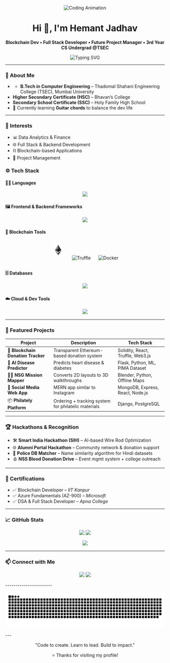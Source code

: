<!-- Banner Image -->
<p align="center">
  <img src="https://cdn.dribbble.com/users/1162077/screenshots/3848914/programmer.gif" alt="Coding Animation" width="500"/>
</p>



<h1 align="center">Hi 👋, I'm Hemant Jadhav</h1>
<p align="center">
  <strong>Blockchain Dev • Full Stack Developer • Future Project Manager • 3rd Year CS Undergrad @TSEC</strong>
</p>
<p align="center">
  <img src="https://readme-typing-svg.demolab.com?font=Fira+Code&size=22&pause=1000&color=00A8E8&center=true&vCenter=true&width=435&lines=Full-Stack+Developer;AI+%7C+ML+Researcher;Open+Source+Contributor;Lifelong+Learner" alt="Typing SVG" />
</p>



---

### 🧠 About Me
- - **B.Tech in Computer Engineering** – Thadomal Shahani Engineering College (TSEC), Mumbai University  
- **Higher Secondary Certificate (HSC)** – Bhavan’s College  
- **Secondary School Certificate (SSC)** – Holy Family High School  
- 🎸 Currently learning **Guitar chords** to balance the dev life

---

### 🎯 Interests
- 📊 Data Analytics & Finance  
- 🌐 Full Stack & Backend Development  
- ⛓ Blockchain-based Applications  
- 👔 Project Management  
### ⚙️ Tech Stack

#### 🧑‍💻 Languages
<p align="center">
  <img src="https://skillicons.dev/icons?i=java,python,solidity,js,html,css" height="50" />
</p>

#### 🖼 Frontend & Backend Frameworks
<p align="center">
  <img src="https://skillicons.dev/icons?i=react,nodejs,express,flask,django" height="50" />
</p>

#### 🔗 Blockchain Tools
<p align="center">
  <!-- Ethereum -->
  <img src="https://raw.githubusercontent.com/edent/SuperTinyIcons/master/images/svg/ethereum.svg" height="40" alt="Ethereum" style="margin: 10px;" />

  <!-- Truffle -->
  <img src="https://avatars.githubusercontent.com/u/15990953?s=200&v=4" height="40" alt="Truffle" style="margin: 10px;" />

  <!-- Docker -->
  <img src="https://cdn.jsdelivr.net/gh/devicons/devicon/icons/docker/docker-original.svg" height="40" alt="Docker" style="margin: 10px;" />
</p>


#### 🗄 Databases
<p align="center">
  <img src="https://skillicons.dev/icons?i=mongodb,mysql,postgres" height="50" />
</p>

#### ☁️ Cloud & Dev Tools
<p align="center">
  <img src="https://skillicons.dev/icons?i=azure,aws,vercel,postman,figma,git,github,vscode" height="50" />
</p>




---

### 📌 Featured Projects

| Project | Description | Tech Stack |
|--------|-------------|------------|
| 🔗 **Blockchain Donation Tracker** | Transparent Ethereum-based donation system | Solidity, React, Truffle, Web3.js |
| 🧠 **AI Disease Predictor** | Predicts heart disease & diabetes | Flask, Python, ML, PIMA Dataset |
| 🕵️‍♂️ **NSG Mission Mapper** | Converts 2D layouts to 3D walkthroughs | Blender, Python, Offline Maps |
| 📸 **Social Media Web App** | MERN app similar to Instagram | MongoDB, Express, React, Node.js |
| 📦 **Philately Platform** | Ordering + tracking system for philatelic materials | Django, PostgreSQL |

---

### 🏆 Hackathons & Recognition

- 🛠️ **Smart India Hackathon (SIH)** – AI-based Wire Rod Optimization  
- 🌐 **Alumni Portal Hackathon** – Community network & donation support  
- 🔐 **Police DB Matcher** – Name similarity algorithm for Hindi datasets  
- 🩸 **NSS Blood Donation Drive** – Event mgmt system + college outreach

---

### 📜 Certifications

- ✅ Blockchain Developer – *IIT Kanpur*
- ✅ Azure Fundamentals (AZ-900) – *Microsoft*
- ✅ DSA & Full Stack Developer – *Apna College*

---

### 📈 GitHub Stats

<p align="center">
  <img src="https://github-readme-stats.vercel.app/api?username=hemantoxx&show_icons=true&theme=tokyonight&count_private=true&hide_border=true" width="48%"/>
  <img src="https://github-readme-streak-stats.herokuapp.com/?user=hemantj1600&theme=tokyonight&hide_border=true" width="48%"/>
</p>

<p align="center">
  <img src="https://github-readme-stats.vercel.app/api/top-langs/?username=hemantoxx&layout=compact&theme=tokyonight&hide_border=true" width="48%"/>
</p>


---

### 📫 Connect with Me

<p align="center">
  <a href="mailto:hemantjadhav1600@gmail.com"><img src="https://img.shields.io/badge/Email-D14836?style=for-the-badge&logo=gmail&logoColor=white"/></a>
  <a href="https://linkedin.com/in/hemantjadhav1600"><img src="https://img.shields.io/badge/LinkedIn-0077B5?style=for-the-badge&logo=linkedin&logoColor=white"/></a>
  <!-- Add your portfolio link once available -->
</p>
-----------------------
<p align="center">
  <img src="https://github.com/Platane/snk/raw/output/github-contribution-grid-snake.svg" alt="GitHub Snake" />
</p>
---

<p align="center">"Code to create. Learn to lead. Build to impact."</p>
<p align="center">⭐️ Thanks for visiting my profile!</p>
